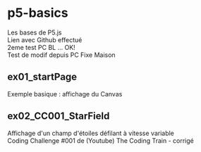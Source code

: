 # p5-basics
Les bases de P5.js  
Lien avec Github effectué  
2eme test PC BL ... OK!  
Test de modif depuis PC Fixe Maison

## ex01_startPage
Exemple basique : affichage du Canvas

## ex02_CC001_StarField
Affichage d'un champ d'étoiles défilant à vitesse variable  
Coding Challenge #001 de (Youtube) The Coding Train - corrigé
